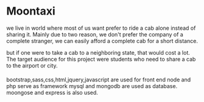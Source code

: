 # Moontaxi

we live in world where most of us want prefer to ride a cab alone instead of sharing it. Mainly due to two reason, we don't prefer the company of a complete stranger, we can easily afford a complete cab for a short distance.

but if one were to take a cab to a neighboring state, that would cost a lot. The target audience for this project were students who need to share a cab to the airport or city.

####
bootstrap,sass,css,html,jquery,javascript are used for front end
node and php serve as framework
mysql and mongodb are used as database.
moongose and express is also used.
